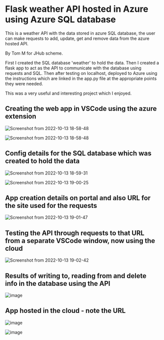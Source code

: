 # Flask weather API hosted in Azure using Azure SQL database

This is a weather API with the data stored in azure SQL database, the user can make requests to add, update, get and remove data from the azure hosted API.

By Tom M for JHub scheme.

First I created the SQL database 'weather' to hold the data. Then I created a flask app to act as the API to communicate with the database using requests and SQL. Then after testing on localhost, deployed to Azure using the instructions which are linked in the app.py file at the appropriate points they were needed.

This was a very useful and interesting project which I enjoyed.

<h2>Creating the web app in VSCode using the azure extension</h2>

![Screenshot from 2022-10-13 18-58-48](https://user-images.githubusercontent.com/64171887/195674023-95f4841c-2b46-4435-ac30-aa87dc3fb134.png)

![Screenshot from 2022-10-13 18-58-48](https://user-images.githubusercontent.com/64171887/195672114-153c303b-973a-418f-bffa-7b74a7906040.png)

<h2>Config details for the SQL database which was created to hold the data </h2>

![Screenshot from 2022-10-13 18-59-31](https://user-images.githubusercontent.com/64171887/195672257-942ae2cc-21de-4c8a-bbf9-bc656b4e369f.png)

![Screenshot from 2022-10-13 19-00-25](https://user-images.githubusercontent.com/64171887/195672375-3779beb2-0fd7-40e3-b46d-e7521c8ae1ef.png)

<h2> App creation details on portal and also URL for the site used for the requests </h2>

![Screenshot from 2022-10-13 19-01-47](https://user-images.githubusercontent.com/64171887/195672437-5d2c5fb5-a74d-4970-9695-a8e35f13d154.png)

<h2> Testing the API through requests to that URL from a separate VSCode window, now using the cloud </h2>

![Screenshot from 2022-10-13 19-02-42](https://user-images.githubusercontent.com/64171887/195672534-b9284e12-b86b-43a2-9f71-ab3ca4f34a17.png)

<h2> Results of writing to, reading from and delete info in the database using the API</h2>

![image](https://user-images.githubusercontent.com/64171887/195676918-f08f1734-a498-49c1-b051-a7e94f384bba.png)

<h2> App hosted in the cloud - note the URL </h2>

![image](https://user-images.githubusercontent.com/64171887/195676697-34b5c950-5b74-49a0-b879-72501df6cb51.png)

![image](https://user-images.githubusercontent.com/64171887/195677050-093afb33-6655-4672-914d-6664cb6c5e54.png)


